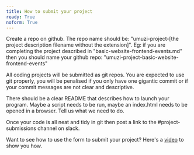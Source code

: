 ```yaml
---
title: How to submit your project
ready: True
noform: True
---
```


Create a repo on github. The repo name should be:
"umuzi-project-[the project description filename without the extension]". Eg: if you are completing the project described in "basic-website-frontend-events.md" then you should name your github repo: "umuzi-project-basic-website-frontend-events"

All coding projects will be submitted as git repos. You are expected to use git properly, you will be penalised if you only have one gigantic commit or if your commit messages are not clear and descriptive.

There should be a clear README that describes how to launch your program. Maybe a script needs to be run, maybe an index.html needs to be opened in a browser. Tell us what we need to do.

Once your code is all neat and tidy in git then post a link to the #project-submissions channel on slack.

Want to see how to use the form to submit your project?
Here's a [video](https://youtu.be/XVbbYfbTMRM) to show you how.

